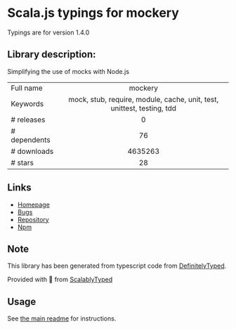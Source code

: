 
# Scala.js typings for mockery

Typings are for version 1.4.0

## Library description:
Simplifying the use of mocks with Node.js

|                    |                 |
| ------------------ | :-------------: |
| Full name          | mockery |
| Keywords           | mock, stub, require, module, cache, unit, test, unittest, testing, tdd |
| # releases         | 0 |
| # dependents       | 76 |
| # downloads        | 4635263 |
| # stars            | 28 |

## Links
- [Homepage](https://github.com/mfncooper/mockery#readme)
- [Bugs](http://github.com/mfncooper/mockery/issues)
- [Repository](https://github.com/mfncooper/mockery)
- [Npm](https://www.npmjs.com/package/mockery)
    


## Note
This library has been generated from typescript code from [DefinitelyTyped](https://definitelytyped.org).

Provided with :purple_heart: from [ScalablyTyped](https://github.com/oyvindberg/ScalablyTyped)

## Usage
See [the main readme](../../readme.md) for instructions.


